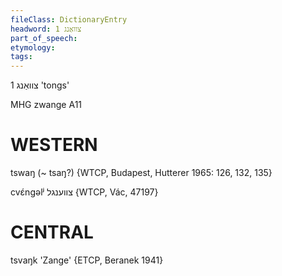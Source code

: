 ```yaml
---
fileClass: DictionaryEntry
headword: צוואַנג 1
part_of_speech: 
etymology: 
tags: 
---
```

צוואַנג 1
'tongs'

MHG zwange
A11

WESTERN
========

tswaŋ (~ tsaŋ?) {WTCP, Budapest, Hutterer 1965: 126, 132, 135}

cvɛ́ngəlʲ צווענגל {WTCP, Vác, 47197}

CENTRAL
========

tsvaŋk 'Zange' {ETCP, Beranek 1941}